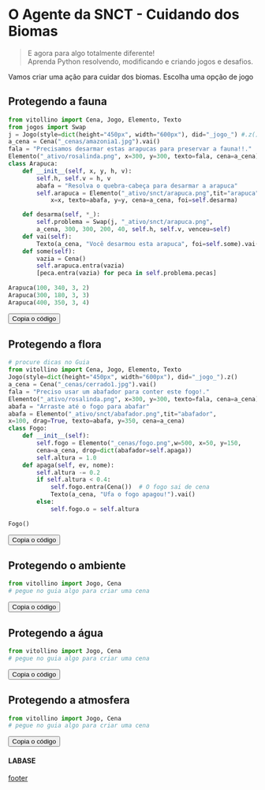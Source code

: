 <!---
Open Source program Pynoplia - Copyright © 2024  Carlo Oliveira** <carlo@nce.ufrj.br>,
PDX-License-Identifier:** `GNU General Public License v3.0 or later <http://is.gd/3Udt>`_.
-->
# O Agente da SNCT - Cuidando dos Biomas
> E agora para algo totalmente diferente! <br>
> Aprenda Python resolvendo, modificando e criando jogos e desafios. <br>

Vamos criar uma ação para cuidar dos biomas. Escolha uma opção de jogo

## Protegendo a fauna

```python
from vitollino import Cena, Jogo, Elemento, Texto
from jogos import Swap
j = Jogo(style=dict(height="450px", width="600px"), did="_jogo_") #.z()
a_cena = Cena("_cenas/amazonia1.jpg").vai()
fala = "Precisamos desarmar estas arapucas para preservar a fauna!!."
Elemento("_ativo/rosalinda.png", x=300, y=300, texto=fala, cena=a_cena)
class Arapuca:
    def __init__(self, x, y, h, v):
        self.h, self.v = h, v
        abafa = "Resolva o quebra-cabeça para desarmar a arapuca"
        self.arapuca = Elemento("_ativo/snct/arapuca.png",tit="arapuca",
            x=x, texto=abafa, y=y, cena=a_cena, foi=self.desarma)

    def desarma(self, *_):
        self.problema = Swap(j, "_ativo/snct/arapuca.png",
        a_cena, 300, 300, 200, 40, self.h, self.v, venceu=self)
    def vai(self):
        Texto(a_cena, "Você desarmou esta arapuca", foi=self.some).vai()
    def some(self):
        vazia = Cena()
        self.arapuca.entra(vazia)
        [peca.entra(vazia) for peca in self.problema.pecas]
        
Arapuca(100, 340, 3, 2)
Arapuca(300, 180, 3, 3)
Arapuca(400, 350, 3, 4)
```
<button class="btn btn-primary" onclick="__copy_clip__(this)">Copia o código</button>

## Protegendo a flora

```python
# procure dicas no Guia
from vitollino import Cena, Jogo, Elemento, Texto
Jogo(style=dict(height="450px", width="600px"), did="_jogo_").z()
a_cena = Cena("_cenas/cerrado1.jpg").vai()
fala = "Preciso usar um abafador para conter este fogo!."
Elemento("_ativo/rosalinda.png", x=300, y=300, texto=fala, cena=a_cena)
abafa = "Arraste até o fogo para abafar"
abafa = Elemento("_ativo/snct/abafador.png",tit="abafador",
x=100, drag=True, texto=abafa, y=350, cena=a_cena)
class Fogo:
    def __init__(self):
        self.fogo = Elemento("_cenas/fogo.png",w=500, x=50, y=150,
        cena=a_cena, drop=dict(abafador=self.apaga))
        self.altura = 1.0
    def apaga(self, ev, nome):
        self.altura -= 0.2
        if self.altura < 0.4:
            self.fogo.entra(Cena())  # O fogo sai de cena
            Texto(a_cena, "Ufa o fogo apagou!").vai()
        else:
            self.fogo.o = self.altura
        
Fogo()
```
<button class="btn btn-primary" onclick="__copy_clip__(this)">Copia o código</button>

## Protegendo o ambiente

```python
from vitollino import Jogo, Cena
# pegue no guia algo para criar uma cena
```
<button class="btn btn-primary" onclick="__copy_clip__(this)">Copia o código</button>

## Protegendo a água

```python
from vitollino import Jogo, Cena
# pegue no guia algo para criar uma cena
```
<button class="btn btn-primary" onclick="__copy_clip__(this)">Copia o código</button>

## Protegendo a atmosfera

```python
from vitollino import Jogo, Cena
# pegue no guia algo para criar uma cena
```
<button class="btn btn-primary" onclick="__copy_clip__(this)">Copia o código</button>

#### LABASE
[footer](footer.md ':include')